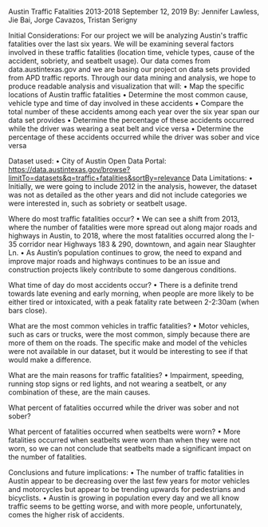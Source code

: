 Austin Traffic Fatalities 2013-2018
September 12, 2019
By: Jennifer Lawless, Jie Bai, Jorge Cavazos, Tristan Serigny

Initial Considerations:
For our project we will be analyzing Austin's traffic fatalities over the last six years. We will be examining several factors involved in these traffic fatalities (location time, vehicle types, cause of the accident, sobriety, and seatbelt usage). Our data comes from data.austintexas.gov and we are basing our project on data sets provided from APD traffic reports. Through our data mining and analysis, we hope to produce readable analysis and visualization that will:
•	Map the specific locations of Austin traffic fatalities
•	Determine the most common cause, vehicle type and time of day involved in these accidents
•	Compare the total number of these accidents among each year over the six year span our data set provides
•	Determine the percentage of these accidents occurred while the driver was wearing a seat belt and vice versa
•	Determine the percentage of these accidents occurred while the driver was sober and vice versa

Dataset used:
•	City of Austin Open Data Portal: https://data.austintexas.gov/browse?limitTo=datasets&q=traffic+fatalities&sortBy=relevance
Data Limitations: 
•	Initially, we were going to include 2012 in the analysis, however, the dataset was not as detailed as the other years and did not include categories we were interested in, such as sobriety or seatbelt usage.

 

Where do most traffic fatalities occur?
•	We can see a shift from 2013, where the number of fatalities were more spread out along major roads and highways in Austin, to 2018, where the most fatalities occurred along the I-35 corridor near Highways 183 & 290, downtown, and again near Slaughter Ln. 
•	As Austin’s population continues to grow, the need to expand and improve major roads and highways continues to be an issue and construction projects likely contribute to some dangerous conditions. 
   
 




What time of day do most accidents occur?
•	There is a definite trend towards late evening and early morning, when people are more likely to be either tired or intoxicated, with a peak fatality rate between 2-2:30am (when bars close).
 
What are the most common vehicles in traffic fatalities?
•	Motor vehicles, such as cars or trucks, were the most common, simply because there are more of them on the roads. The specific make and model of the vehicles were not available in our dataset, but it would be interesting to see if that would make a difference.
 



What are the main reasons for traffic fatalities?
•	Impairment, speeding, running stop signs or red lights, and not wearing a seatbelt, or any combination of these, are the main causes.

What percent of fatalities occurred while the driver was sober and not sober?

What percent of fatalities occurred when seatbelts were worn?
•	More fatalities occurred when seatbelts were worn than when they were not worn, so we can not conclude that seatbelts made a significant impact on the number of fatalities.
 
Conclusions and future implications:
•	The number of traffic fatalities in Austin appear to be decreasing over the last few years for motor vehicles and motorcycles but appear to be trending upwards for pedestrians and bicyclists. 
•	Austin is growing in population every day and we all know traffic seems to be getting worse, and with more people, unfortunately, comes the higher risk of accidents. 







